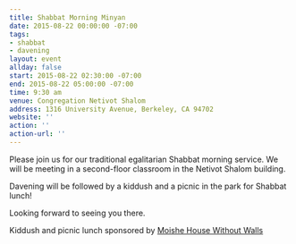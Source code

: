```yaml
---
title: Shabbat Morning Minyan
date: 2015-08-22 00:00:00 -07:00
tags:
- shabbat
- davening
layout: event
allday: false
start: 2015-08-22 02:30:00 -07:00
end: 2015-08-22 05:00:00 -07:00
time: 9:30 am
venue: Congregation Netivot Shalom
address: 1316 University Avenue, Berkeley, CA 94702
website: ''
action: ''
action-url: ''
---
```


Please join us for our traditional egalitarian Shabbat morning service. We will be meeting in a second-floor classroom in the Netivot Shalom building.

Davening will be followed by a kiddush and a picnic in the park for Shabbat lunch!

Looking forward to seeing you there.

Kiddush and picnic lunch sponsored by [Moishe House Without Walls](http://www.mhwow.org)